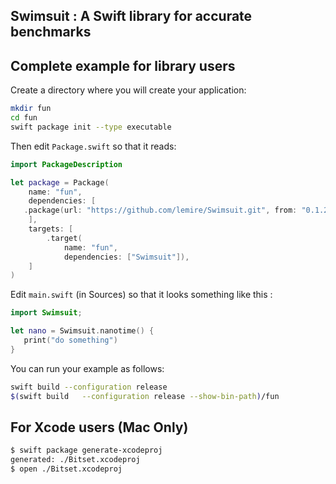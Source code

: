 ## Swimsuit : A Swift library for accurate benchmarks

## Complete example for library users

Create a directory where you will create your application:

```bash
mkdir fun
cd fun
swift package init --type executable
```

Then edit ``Package.swift`` so that it reads:


```swift
import PackageDescription

let package = Package(
    name: "fun",
    dependencies: [
   .package(url: "https://github.com/lemire/Swimsuit.git", from: "0.1.2")
    ],
    targets: [
        .target(
            name: "fun",
            dependencies: ["Swimsuit"]),
    ]
)
```

Edit ``main.swift`` (in Sources) so that it looks something like this :

```swift
import Swimsuit;

let nano = Swimsuit.nanotime() {
   print("do something")
}
```

You can run your example as follows:

```bash
swift build --configuration release
$(swift build   --configuration release --show-bin-path)/fun
```

## For Xcode users (Mac Only)

```bash
$ swift package generate-xcodeproj
generated: ./Bitset.xcodeproj
$ open ./Bitset.xcodeproj
```
